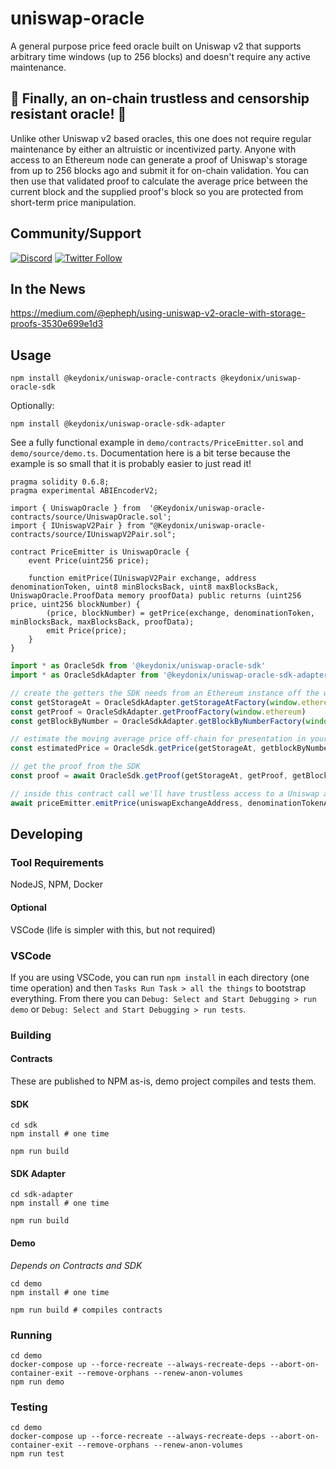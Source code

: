 # uniswap-oracle
A general purpose price feed oracle built on Uniswap v2 that supports arbitrary time windows (up to 256 blocks) and doesn't require any active maintenance.

## 🎊 Finally, an on-chain trustless and censorship resistant oracle! 🎉
Unlike other Uniswap v2 based oracles, this one does not require regular maintenance by either an altruistic or incentivized party.  Anyone with access to an Ethereum node can generate a proof of Uniswap's storage from up to 256 blocks ago and submit it for on-chain validation.  You can then use that validated proof to calculate the average price between the current block and the supplied proof's block so you are protected from short-term price manipulation.

## Community/Support
[![Discord](https://img.shields.io/discord/516762394547060756?label=Discord&style=plastic)](https://discord.gg/cM9A5v8)
[![Twitter Follow](https://img.shields.io/twitter/follow/keydonix?style=social)](https://twitter.com/keydonix)

## In the News
https://medium.com/@epheph/using-uniswap-v2-oracle-with-storage-proofs-3530e699e1d3

## Usage
```
npm install @keydonix/uniswap-oracle-contracts @keydonix/uniswap-oracle-sdk
```
Optionally:
```
npm install @keydonix/uniswap-oracle-sdk-adapter
```
See a fully functional example in `demo/contracts/PriceEmitter.sol` and `demo/source/demo.ts`.  Documentation here is a bit terse because the example is so small that it is probably easier to just read it!
```solidity
pragma solidity 0.6.8;
pragma experimental ABIEncoderV2;

import { UniswapOracle } from  '@Keydonix/uniswap-oracle-contracts/source/UniswapOracle.sol';
import { IUniswapV2Pair } from "@Keydonix/uniswap-oracle-contracts/source/IUniswapV2Pair.sol";

contract PriceEmitter is UniswapOracle {
	event Price(uint256 price);

	function emitPrice(IUniswapV2Pair exchange, address denominationToken, uint8 minBlocksBack, uint8 maxBlocksBack, UniswapOracle.ProofData memory proofData) public returns (uint256 price, uint256 blockNumber) {
		(price, blockNumber) = getPrice(exchange, denominationToken, minBlocksBack, maxBlocksBack, proofData);
		emit Price(price);
	}
}
```
```ts
import * as OracleSdk from '@keydonix/uniswap-oracle-sdk'
import * as OracleSdkAdapter from '@keydonix/uniswap-oracle-sdk-adapter'

// create the getters the SDK needs from an Ethereum instance off the window.  you could use `window.web3.currentProvider` instead of `window.ethereum` if that is what is available
const getStorageAt = OracleSdkAdapter.getStorageAtFactory(window.ethereum)
const getProof = OracleSdkAdapter.getProofFactory(window.ethereum)
const getBlockByNumber = OracleSdkAdapter.getBlockByNumberFactory(window.ethereum)

// estimate the moving average price off-chain for presentation in your UI
const estimatedPrice = OracleSdk.getPrice(getStorageAt, getblockByNumber, uniswapExchangeAddress, denominationTokenAddress, blockNumber)

// get the proof from the SDK
const proof = await OracleSdk.getProof(getStorageAt, getProof, getBlockByNumber, uniswapExchangeAddress, denominationTokenAddress, blockNumber)

// inside this contract call we'll have trustless access to a Uniswap average price between `blockNumber` and `currentBlockNumber`
await priceEmitter.emitPrice(uniswapExchangeAddress, denominationTokenAddress, minBlocksBackAllowed, maxBlocksBackAllowed, proof)
```

## Developing
### Tool Requirements
NodeJS, NPM, Docker
#### Optional
VSCode (life is simpler with this, but not required)

### VSCode
If you are using VSCode, you can run `npm install` in each directory (one time operation) and then `Tasks Run Task > all the things` to bootstrap everything.  From there you can `Debug: Select and Start Debugging > run demo` or `Debug: Select and Start Debugging > run tests`.

### Building
#### Contracts
These are published to NPM as-is, demo project compiles and tests them.
#### SDK
```
cd sdk
npm install # one time

npm run build
```
#### SDK Adapter
```
cd sdk-adapter
npm install # one time

npm run build
```
#### Demo
_Depends on Contracts and SDK_
```
cd demo
npm install # one time

npm run build # compiles contracts
```

### Running
```
cd demo
docker-compose up --force-recreate --always-recreate-deps --abort-on-container-exit --remove-orphans --renew-anon-volumes
npm run demo
```

### Testing
```
cd demo
docker-compose up --force-recreate --always-recreate-deps --abort-on-container-exit --remove-orphans --renew-anon-volumes
npm run test
```
